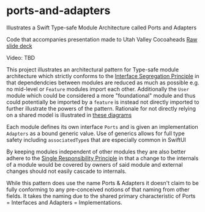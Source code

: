 # ports-and-adapters
Illustrates a Swift Type-safe Module Architecture called Ports and Adapters

Code that accompanies presentation made to Utah Valley Cocoaheads
[Raw slide deck](https://docs.google.com/presentation/d/1LxNfmQRcJvRhQ2Ap4lRjM9WN--N6BFJn4OrBcyXndnI/edit?usp=sharing)

Video: TBD

This project illustrates an architectural pattern for Type-safe module architecture which strictly conforms to the [Interface Segregation Principle](https://en.wikipedia.org/wiki/Interface_segregation_principle) in that dependendcies between modules are reduced as much as possible e.g. no mid-level or `Feature` modules import each other. Additionally the `User` module which could be considered a more "foundational" module and thus could potentially be imported by a `feature` is instead not directly imported to further illustrate the powers of the pattern. Rationale for not directly relying on a shared model is illustrated in [these diagrams](https://www.figma.com/board/6mXYvefOzNjbj0uDBETNFl/Ports---Adapters-Presentations?node-id=0-1&t=nMoPonmeF131YRNJ-1)

Each module defines its own interface `Ports` and is given an implementation `Adapters` as a bound generic value. Use of generics allows for full type safety including `associatedType`s that are especially common in SwiftUI

By keeping modules independent of other modules they are also better adhere to the [Single Responsibility Principle](https://en.wikipedia.org/wiki/Single-responsibility_principle) in that a change to the internals of a module would be covered by owners of said module and external changes should not easily cascade to internals.

While this pattern does use the name Ports & Adapters it doesn't claim to be fully conforming to any pre-conceived notions of that naming from other fields. It takes the naming due to the shared primary characteristic of Ports = Interfaces and Adapters = Implementations.
